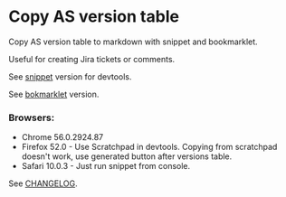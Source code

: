 # Copy AS version table
Copy AS version table to markdown with snippet and bookmarklet.

Useful for creating Jira tickets or comments.

See [snippet](./snippet.js) version for devtools.

See [bokmarklet](./bookmarklet.js) version.

### Browsers:
* Chrome 56.0.2924.87
* Firefox 52.0 - Use Scratchpad in devtools. Copying from scratchpad doesn't work, use generated button after versions table.
* Safari 10.0.3 - Just run snippet from console.

See [CHANGELOG](./CHANGELOG.md).
